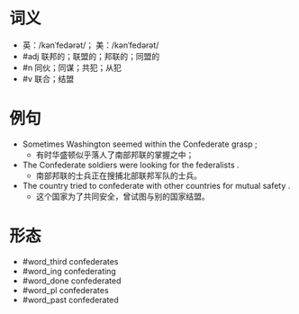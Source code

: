 # 词义
- 英：/kənˈfedərət/； 美：/kənˈfedərət/
- #adj 联邦的；联盟的；邦联的；同盟的
- #n 同伙；同谋；共犯；从犯
- #v 联合；结盟
# 例句
- Sometimes Washington seemed within the Confederate grasp ;
	- 有时华盛顿似乎落人了南部邦联的掌握之中；
- The Confederate soldiers were looking for the federalists .
	- 南部邦联的士兵正在搜捕北部联邦军队的士兵。
- The country tried to confederate with other countries for mutual safety .
	- 这个国家为了共同安全，曾试图与别的国家结盟。
# 形态
- #word_third confederates
- #word_ing confederating
- #word_done confederated
- #word_pl confederates
- #word_past confederated
